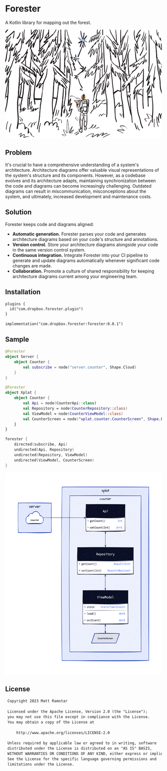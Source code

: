 # Forester

A Kotlin library for mapping out the forest.

<img src="./github/mapping_out_the_forest.png" alt="Mapping out the forest" height="350"/>

## Problem

It's crucial to have a comprehensive understanding of a system's architecture. Architecture diagrams offer valuable
visual representations of the system's structure and its components. However, as a codebase evolves and its architecture
adapts, maintaining synchronization between the code and diagrams can become increasingly challenging. Outdated diagrams
can result in miscommunication, misconceptions about the system, and ultimately, increased development and maintenance
costs.

## Solution

Forester keeps code and diagrams aligned:

- **Automatic generation.** Forester parses your code and generates architecture diagrams based on your code's
  structure and annotations.
- **Version control.** Store your architecture diagrams alongside your code in the same version control system.
- **Continuous integration.** Integrate Forester into your CI pipeline to generate and update diagrams automatically
  whenever significant code changes are made.
- **Collaboration.** Promote a culture of shared responsibility for keeping architecture diagrams current among your
  engineering team.

## Installation

```shell
plugins { 
  id("com.dropbox.forester.plugin") 
}

implementation("com.dropbox.forester:forester:0.0.1")
```

## Sample

```kotlin
@Forester
object Server {
    object Counter {
        val subscribe = node("server.counter", Shape.Cloud)
    }
}
```

```kotlin
@Forester
object Xplat {
    object Counter {
        val Api = node(CounterApi::class)
        val Repository = node(CounterRepository::class)
        val ViewModel = node(CounterViewModel::class)
        val CounterScreen = node("xplat.counter.CounterScreen", Shape.Parallelogram)
    }
}
```

```kotlin
forester {
    directed(subscribe, Api)
    undirected(Api, Repository)
    undirected(Repository, ViewModel)
    undirected(ViewModel, CounterScreen)
}
```

<img src="github/sample_class.png" height="650"/>

## License

```txt
 Copyright 2023 Matt Ramotar

 Licensed under the Apache License, Version 2.0 (the "License");
 you may not use this file except in compliance with the License.
 You may obtain a copy of the License at

     http://www.apache.org/licenses/LICENSE-2.0

 Unless required by applicable law or agreed to in writing, software
 distributed under the License is distributed on an "AS IS" BASIS,
 WITHOUT WARRANTIES OR CONDITIONS OF ANY KIND, either express or implied.
 See the License for the specific language governing permissions and
 limitations under the License.
```
